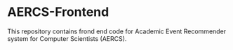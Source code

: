 # AERCS-Frontend
This repository contains frond end code for Academic Event Recommender system for Computer Scientists (AERCS).
